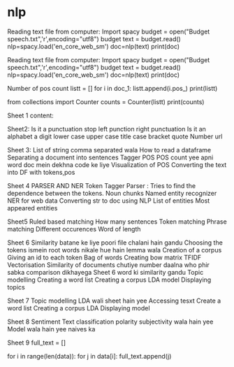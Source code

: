 # nlp
Reading text file from computer:
Import spacy
budget = open("Budget speech.txt",'r',encoding="utf8")
budget
text = budget.read()
nlp=spacy.load('en_core_web_sm')
doc=nlp(text)
print(doc)

Reading text file from computer:
Import spacy
budget = open("Budget speech.txt",'r',encoding="utf8")
budget
text = budget.read()
nlp=spacy.load('en_core_web_sm')
doc=nlp(text)
print(doc)




Number of pos count 
listt = []
for i in doc_1:
    listt.append(i.pos_)
print(listt)


from collections import Counter
counts = Counter(listt)
print(counts)


Sheet 1 content:
 
 
 
Sheet2:
Is it a punctuation stop left punction right punctuation
Is it an alphabet a digit lower case upper case title case bracket quote
Number url
 
 
Sheet 3:
List of string comma separated wala
How to read a dataframe
Separating a document into sentences
Tagger
POS
POS count yee apni word doc mein dekhna code ke liye
Visualization of POS
Converting the text into DF with tokens,pos
 
Sheet 4 PARSER AND NER
Token
Tagger
Parser : Tries to find the dependence between the tokens.
Noun chunks
Named entity recognizer
NER for web data
Converting str to doc using NLP
List of entities
Most appeared entities
 
Sheet5
Ruled based matching
How many sentences
Token matching
Phrase matching
Different occurences
Word of length
 
Sheet 6 Similarity batane ke liye poori file chalani hain gandu
Choosing the tokens ismein root words nikale hue hain lemma wala
Creation of a corpus
Giving an id to each token
Bag of words
Creating bow matrix
TFIDF Vectorisation
Similarity of documents chutiye number daalna who phir sabka comparison dikhayega
Sheet 6 word ki similarity gandu
Topic modelling 
Creating a word list
Creating a corpus
LDA model
Displaying topics
 
Sheet 7 Topic modelling
LDA wali sheet hain yee
Accessing tesxt
Create a word list
Creating a corpus
LDA
Displaying model
 
 Sheet 8
Sentiment
Text classification polarity subjectivity wala hain yee
Model wala hain yee naives ka
 
Sheet 9
full_text = []


for i in range(len(data)):
    for j in data[i]:
        full_text.append(j)

